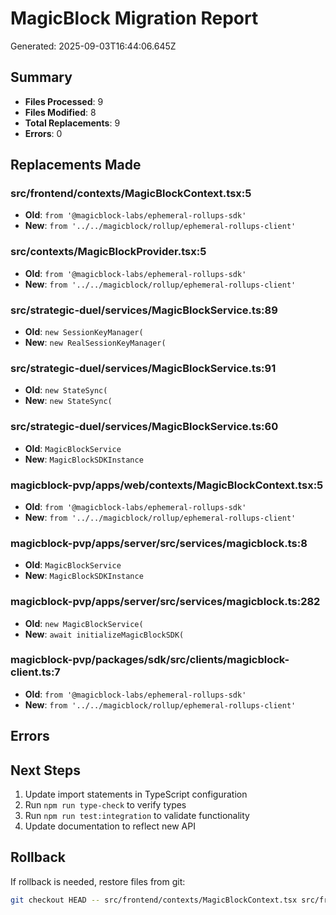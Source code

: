 # MagicBlock Migration Report

Generated: 2025-09-03T16:44:06.645Z

## Summary

- **Files Processed**: 9
- **Files Modified**: 8
- **Total Replacements**: 9
- **Errors**: 0

## Replacements Made


### src/frontend/contexts/MagicBlockContext.tsx:5
- **Old**: `from '@magicblock-labs/ephemeral-rollups-sdk'`
- **New**: `from '../../magicblock/rollup/ephemeral-rollups-client'`

### src/contexts/MagicBlockProvider.tsx:5
- **Old**: `from '@magicblock-labs/ephemeral-rollups-sdk'`
- **New**: `from '../../magicblock/rollup/ephemeral-rollups-client'`

### src/strategic-duel/services/MagicBlockService.ts:89
- **Old**: `new SessionKeyManager(`
- **New**: `new RealSessionKeyManager(`

### src/strategic-duel/services/MagicBlockService.ts:91
- **Old**: `new StateSync(`
- **New**: `new StateSync(`

### src/strategic-duel/services/MagicBlockService.ts:60
- **Old**: `MagicBlockService`
- **New**: `MagicBlockSDKInstance`

### magicblock-pvp/apps/web/contexts/MagicBlockContext.tsx:5
- **Old**: `from '@magicblock-labs/ephemeral-rollups-sdk'`
- **New**: `from '../../magicblock/rollup/ephemeral-rollups-client'`

### magicblock-pvp/apps/server/src/services/magicblock.ts:8
- **Old**: `MagicBlockService`
- **New**: `MagicBlockSDKInstance`

### magicblock-pvp/apps/server/src/services/magicblock.ts:282
- **Old**: `new MagicBlockService(`
- **New**: `await initializeMagicBlockSDK(`

### magicblock-pvp/packages/sdk/src/clients/magicblock-client.ts:7
- **Old**: `from '@magicblock-labs/ephemeral-rollups-sdk'`
- **New**: `from '../../magicblock/rollup/ephemeral-rollups-client'`


## Errors



## Next Steps

1. Update import statements in TypeScript configuration
2. Run `npm run type-check` to verify types
3. Run `npm run test:integration` to validate functionality
4. Update documentation to reflect new API

## Rollback

If rollback is needed, restore files from git:
```bash
git checkout HEAD -- src/frontend/contexts/MagicBlockContext.tsx src/frontend/components/game/MagicBlockBattleArena.tsx src/contexts/MagicBlockProvider.tsx src/strategic-duel/services/MagicBlockService.ts src/strategic-duel/config/magicblock.config.ts magicblock-pvp/apps/web/contexts/MagicBlockContext.tsx magicblock-pvp/apps/web/components/game/MagicBlockBattleArena.tsx magicblock-pvp/apps/server/src/services/magicblock.ts magicblock-pvp/packages/sdk/src/clients/magicblock-client.ts
```
